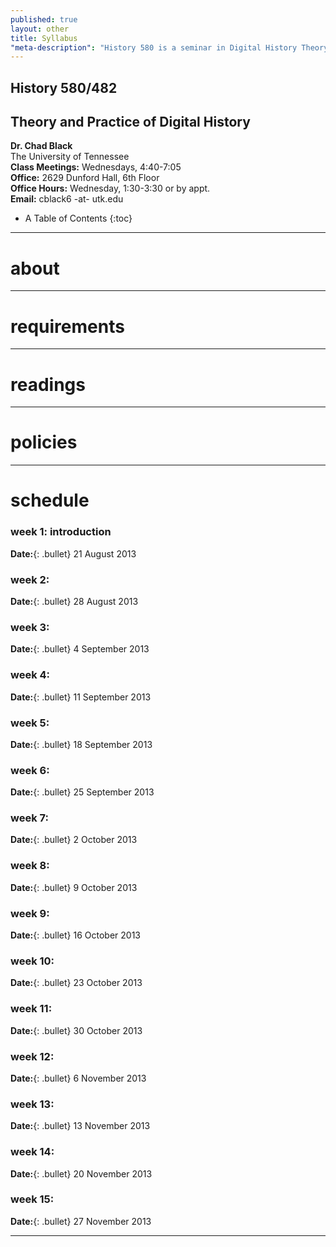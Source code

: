 ```yaml
---
published: true
layout: other 
title: Syllabus
"meta-description": "History 580 is a seminar in Digital History Theory and Practice at the University of Tennessee, Knoxville taught in Fall 2013."
---
```


## History 580/482  

## Theory and Practice of Digital History  

**Dr. Chad Black**   
The University of Tennessee  
**Class Meetings:** Wednesdays, 4:40-7:05  
**Office:** 2629 Dunford Hall, 6th Floor  
**Office Hours:** Wednesday, 1:30-3:30 or by appt.   
**Email:** cblack6 -at- utk.edu   

*  A Table of Contents
{:toc}

---

# about  

---

# requirements

---

# readings  

---

# policies  

---

# schedule

### week 1: introduction

**Date:**{: .bullet} 21 August 2013 

### week 2: 

**Date:**{: .bullet} 28 August 2013  

### week 3:

**Date:**{: .bullet} 4 September 2013

### week 4:

**Date:**{: .bullet} 11 September 2013

### week 5:

**Date:**{: .bullet} 18 September 2013

### week 6:

**Date:**{: .bullet} 25 September 2013

### week 7:

**Date:**{: .bullet} 2 October 2013

### week 8:

**Date:**{: .bullet} 9 October 2013

### week 9:

**Date:**{: .bullet} 16 October 2013

### week 10:

**Date:**{: .bullet} 23 October 2013

### week 11:

**Date:**{: .bullet} 30 October 2013  

### week 12:

**Date:**{: .bullet} 6 November 2013

### week 13:

**Date:**{: .bullet} 13 November 2013

### week 14:

**Date:**{: .bullet} 20 November 2013

### week 15:

**Date:**{: .bullet} 27 November 2013





---

